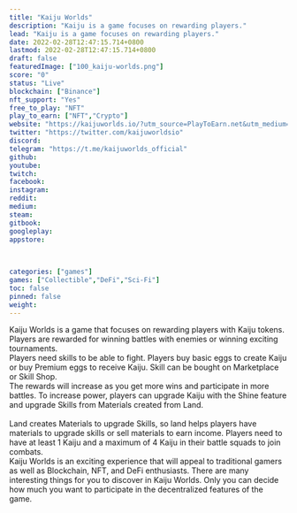 ```yaml
---
title: "Kaiju Worlds"
description: "Kaiju is a game focuses on rewarding players."
lead: "Kaiju is a game focuses on rewarding players."
date: 2022-02-28T12:47:15.714+0800
lastmod: 2022-02-28T12:47:15.714+0800
draft: false
featuredImage: ["100_kaiju-worlds.png"]
score: "0"
status: "Live"
blockchain: ["Binance"]
nft_support: "Yes"
free_to_play: "NFT"
play_to_earn: ["NFT","Crypto"]
website: "https://kaijuworlds.io/?utm_source=PlayToEarn.net&utm_medium=organic&utm_campaign=gamepage"
twitter: "https://twitter.com/kaijuworldsio"
discord: 
telegram: "https://t.me/kaijuworlds_official"
github: 
youtube: 
twitch: 
facebook: 
instagram: 
reddit: 
medium: 
steam: 
gitbook: 
googleplay: 
appstore: 

  
    
categories: ["games"]
games: ["Collectible","DeFi","Sci-Fi"]
toc: false
pinned: false
weight: 
---
```

Kaiju Worlds is a game that focuses on rewarding players with Kaiju tokens. Players are rewarded for winning battles with enemies or winning exciting tournaments.<br> Players need skills to be able to fight. Players buy basic eggs to create Kaiju or buy Premium eggs to receive Kaiju. Skill can be bought on Marketplace or Skill Shop.<br> The rewards will increase as you get more wins and participate in more battles. To increase power, players can upgrade Kaiju with the Shine feature and upgrade Skills from Materials created from Land.<br> <br> Land creates Materials to upgrade Skills, so land helps players have materials to upgrade skills or sell materials to earn income. Players need to have at least 1 Kaiju and a maximum of 4 Kaiju in their battle squads to join combats.<br> Kaiju Worlds is an exciting experience that will appeal to traditional gamers as well as Blockchain, NFT, and DeFi enthusiasts. There are many interesting things for you to discover in Kaiju Worlds. Only you can decide how much you want to participate in the decentralized features of the game.